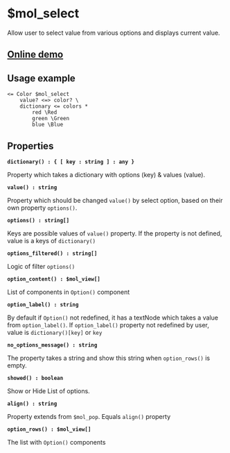 # $mol_select

Allow user to select value from various options and displays current value.

## [Online demo](https://mol.hyoo.ru/#!section=demos/readme/demo=mol_select_demo)

## Usage example

```
<= Color $mol_select
	value? <=> color? \
	dictionary <= colors *
		red \Red
		green \Green
		blue \Blue
```

## Properties

**`dictionary() : { [ key : string ] : any }`**

Property which takes a dictionary with options (key) & values (value).

**`value() : string`**

Property which should be changed `value()` by select option, based on their own property `options()`.

**`options() : string[]`**

Keys are possible values of `value()` property. If the property is not defined, value is a keys of `dictionary()`

**`options_filtered() : string[]`**

Logic of filter `options()`

**`option_content() : $mol_view[]`**

List of components in `Option()` component

**`option_label() : string`**

By default if  `Option()` not redefined, it has a textNode which takes a value from `option_label()`.
If `option_label()` property not redefined by user, value is `dictionary()[key]` or `key` 

**`no_options_message() : string`**

The property takes a string and show this string when `option_rows()` is empty.

**`showed() : boolean`**

Show or Hide List of options.

**`align() : string`**

Property extends from `$mol_pop`. Equals `align()` property

**`option_rows() : $mol_view[]`**

The list with `Option()` components
